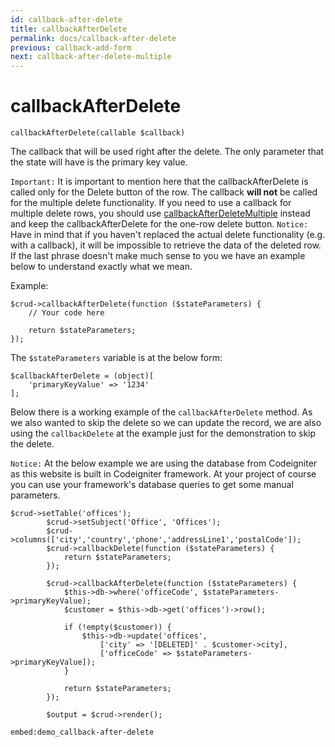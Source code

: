 ```yaml
---
id: callback-after-delete
title: callbackAfterDelete
permalink: docs/callback-after-delete
previous: callback-add-form
next: callback-after-delete-multiple
---
```


# callbackAfterDelete


<pre><code class="language-php">callbackAfterDelete(callable $callback)</code></pre>
The callback that will be used right after the delete. The only parameter that the state will have is the primary key value. 

<code>Important:</code> It is important to mention here that the callbackAfterDelete is called only for the Delete button of the row. The callback <strong>will not</strong> be called for the multiple delete functionality. If you need to use a callback for multiple delete rows, you should use <a href="/enterprise/api-and-function-list/callbackAfterDeleteMultiple">callbackAfterDeleteMultiple</a> instead and keep the callbackAfterDelete for the one-row delete button.
<code>Notice:</code> Have in mind that if you haven't replaced the actual delete functionality (e.g. with a callback), it will be impossible to retrieve the data of the deleted row. If the last phrase doesn't make much sense to you we have an example below to understand exactly what we mean.

Example:
<pre><code class="language-php">$crud->callbackAfterDelete(function ($stateParameters) {
    // Your code here    

    return $stateParameters;
});</code></pre>

The <code>$stateParameters</code> variable is at the below form:

<pre><code class="language-php">$callbackAfterDelete = (object)[
    'primaryKeyValue' => '1234'
];</code></pre>

Below there is a working example of the <code>callbackAfterDelete</code> method. As we also wanted to skip the delete so we can update the record, we are also using the <code>callbackDelete</code> at the example just for the demonstration to skip the delete.

<code>Notice:</code> At the below example we are using the database from Codeigniter as this website is built in Codeigniter framework. At your project of course you can use your framework's database queries to get some manual parameters.

<pre><code class="language-php">$crud->setTable('offices');
        $crud->setSubject('Office', 'Offices');
        $crud->columns(['city','country','phone','addressLine1','postalCode']);
        $crud->callbackDelete(function ($stateParameters) {
            return $stateParameters;
        });

        $crud->callbackAfterDelete(function ($stateParameters) {
            $this->db->where('officeCode', $stateParameters->primaryKeyValue);
            $customer = $this->db->get('offices')->row();

            if (!empty($customer)) {
                $this->db->update('offices',
                    ['city' => '[DELETED]' . $customer->city],
                    ['officeCode' => $stateParameters->primaryKeyValue]);
            }

            return $stateParameters;
        });

        $output = $crud->render();
</code></pre>

`embed:demo_callback-after-delete`